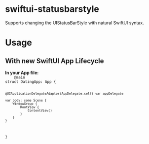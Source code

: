 # swiftui-statusbarstyle
Supports changing the UIStatusBarStyle with natural SwiftUI syntax. 

<h1>Usage</h1>
<h2>With new SwiftUI App Lifecycle</h2>
<b>In your App file:</b>

<code>
    @main
struct DatingApp: App {
    
    @UIApplicationDelegateAdaptor(AppDelegate.self) var appDelegate
    
    var body: some Scene {
        WindowGroup {
            RootView {
                ContentView()
            }
        }
    }
}
</code>
